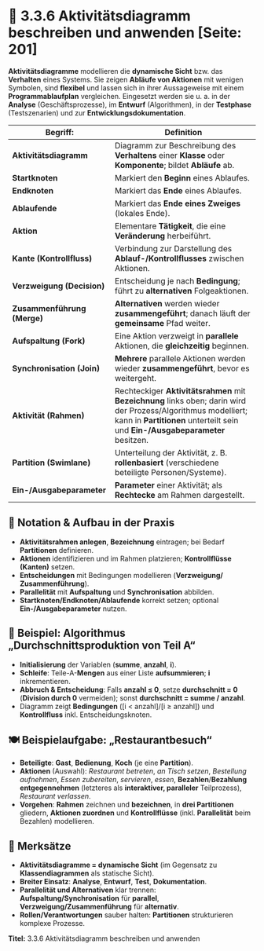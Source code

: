 # 🔄 3.3.6 Aktivitätsdiagramm beschreiben und anwenden [Seite: 201]

**Aktivitätsdiagramme** modellieren die **dynamische Sicht** bzw. das **Verhalten** eines Systems. Sie zeigen **Abläufe von Aktionen** mit wenigen Symbolen, sind **flexibel** und lassen sich in ihrer Aussageweise mit einem **Programmablaufplan** vergleichen. Eingesetzt werden sie u. a. in der **Analyse** (Geschäftsprozesse), im **Entwurf** (Algorithmen), in der **Testphase** (Testszenarien) und zur **Entwicklungsdokumentation**. 

| Begriff:                    | Definition                                                                                                                                                                                        |
| --------------------------- | ------------------------------------------------------------------------------------------------------------------------------------------------------------------------------------------------- |
| **Aktivitätsdiagramm**      | Diagramm zur Beschreibung des **Verhaltens** einer **Klasse** oder **Komponente**; bildet **Abläufe** ab.                                                                                         |
| **Startknoten**             | Markiert den **Beginn** eines Ablaufes.                                                                                                                                                           |
| **Endknoten**               | Markiert das **Ende** eines Ablaufes.                                                                                                                                                             |
| **Ablaufende**              | Markiert das **Ende eines Zweiges** (lokales Ende).                                                                                                                                               |
| **Aktion**                  | Elementare **Tätigkeit**, die eine **Veränderung** herbeiführt.                                                                                                                                   |
| **Kante (Kontrollfluss)**   | Verbindung zur Darstellung des **Ablauf-/Kontrollflusses** zwischen Aktionen.                                                                                                                     |
| **Verzweigung (Decision)**  | Entscheidung je nach **Bedingung**; führt zu **alternativen** Folgeaktionen.                                                                                                                      |
| **Zusammenführung (Merge)** | **Alternativen** werden wieder **zusammengeführt**; danach läuft der **gemeinsame** Pfad weiter.                                                                                                  |
| **Aufspaltung (Fork)**      | Eine Aktion verzweigt in **parallele** Aktionen, die **gleichzeitig** beginnen.                                                                                                                   |
| **Synchronisation (Join)**  | **Mehrere** parallele Aktionen werden wieder **zusammengeführt**, bevor es weitergeht.                                                                                                            |
| **Aktivität (Rahmen)**      | Rechteckiger **Aktivitätsrahmen** mit **Bezeichnung** links oben; darin wird der Prozess/Algorithmus modelliert; kann in **Partitionen** unterteilt sein und **Ein-/Ausgabeparameter** besitzen.  |
| **Partition (Swimlane)**    | Unterteilung der Aktivität, z. B. **rollenbasiert** (verschiedene beteiligte Personen/Systeme).                                                                                                   |
| **Ein-/Ausgabeparameter**   | **Parameter** einer Aktivität; als **Rechtecke** am Rahmen dargestellt.                                                                                                                           |

## 🧱 Notation & Aufbau in der Praxis

* **Aktivitätsrahmen anlegen**, **Bezeichnung** eintragen; bei Bedarf **Partitionen** definieren. 
* **Aktionen** identifizieren und im Rahmen platzieren; **Kontrollflüsse (Kanten)** setzen. 
* **Entscheidungen** mit Bedingungen modellieren (**Verzweigung/ Zusammenführung**). 
* **Parallelität** mit **Aufspaltung** und **Synchronisation** abbilden. 
* **Startknoten/Endknoten/Ablaufende** korrekt setzen; optional **Ein-/Ausgabeparameter** nutzen.

## 🧮 Beispiel: Algorithmus „Durchschnittsproduktion von Teil A“

* **Initialisierung** der Variablen (**summe**, **anzahl**, **i**).
* **Schleife**: Teile-A-**Mengen** aus einer Liste **aufsummieren**; **i** inkrementieren.
* **Abbruch & Entscheidung**: Falls **anzahl ≤ 0**, setze **durchschnitt = 0** (**Division durch 0** vermeiden); sonst **durchschnitt = summe / anzahl**.
* Diagramm zeigt **Bedingungen** ([i < anzahl]/[i ≥ anzahl]) und **Kontrollfluss** inkl. Entscheidungsknoten. 

## 🍽️ Beispielaufgabe: „Restaurantbesuch“

* **Beteiligte**: **Gast**, **Bedienung**, **Koch** (je eine **Partition**).
* **Aktionen** (Auswahl): *Restaurant betreten*, *an Tisch setzen*, *Bestellung aufnehmen*, *Essen zubereiten*, *servieren*, *essen*, **Bezahlen**/**Bezahlung entgegennehmen** (letzteres als **interaktiver, paralleler** Teilprozess), *Restaurant verlassen*.
* **Vorgehen**: **Rahmen** zeichnen und **bezeichnen**, in **drei Partitionen** gliedern, **Aktionen zuordnen** und **Kontrollflüsse** (inkl. **Parallelität** beim Bezahlen) modellieren. 

## 📌 Merksätze

* **Aktivitätsdiagramme = dynamische Sicht** (im Gegensatz zu **Klassendiagrammen** als statische Sicht). 
* **Breiter Einsatz**: **Analyse**, **Entwurf**, **Test**, **Dokumentation**. 
* **Parallelität und Alternativen** klar trennen: **Aufspaltung/Synchronisation** für **parallel**, **Verzweigung/Zusammenführung** für **alternativ**. 
* **Rollen/Verantwortungen** sauber halten: **Partitionen** strukturieren komplexe Prozesse. 

**Titel:** 3.3.6 Aktivitätsdiagramm beschreiben und anwenden 
